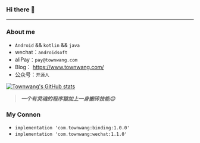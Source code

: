 ### Hi there 👋

<!--
**Townwang/Townwang** is a ✨ _special_ ✨ repository because its `README.md` (this file) appears on your GitHub profile.

Here are some ideas to get you started:

- 🔭 I’m currently working on ...
- 🌱 I’m currently learning ...
- 👯 I’m looking to collaborate on ...
- 🤔 I’m looking for help with ...
- 💬 Ask me about ...
- 📫 How to reach me: ...
- 😄 Pronouns: ...
- ⚡ Fun fact: ...
-->
---
### About me

-  `Android` && `kotlin` && `java`
- wechat：`androidsoft`
- aliPay：`pay@townwang.com`
- Blog： https://www.townwang.com/
- 公众号：`开源人`

[![Townwang's GitHub stats](https://github-readme-stats.vercel.app/api?username=Townwang&count_private=true&show_icons=true)](https://github.com/Townwang/yaohuo)

> ***一个有灵魂的程序猿加上一身搬砖技能😊***

### My Connon
 -    ```implementation 'com.townwang:binding:1.0.0'```
 -    ```implementation 'com.townwang:wechat:1.1.0'```
